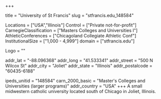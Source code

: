 
+++

title = "University of St Francis"
slug = "stfrancis.edu_148584"

Locations = ["USA","Illinois"]
Control = ["Private not-for-profit"]
CarnegieClassification = ["Masters Colleges and Universities I"]
AthleticConferences = ["Chicagoland Collegiate Athletic Conf"]
InstitutionalSize = ["1,000 - 4,999"]
domain = ["stfrancis.edu"]

Logo = ""

addr_lat = "-88.096368"
addr_long = "41.533341"
addr_street = "500 N Wilcox St"
addr_city = "Joliet"
addr_state = "Illinois"
addr_postalcode = "60435-6188"

ipeds_unitid = "148584"
carn_2000_basic = "Master's Colleges and Universities (larger programs)"
addr_country = "USA"
+++
    A small midwestern catholic university located south of Chicago in Joliet, Illinois.
